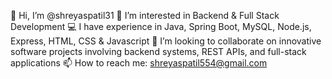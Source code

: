👋 Hi, I’m @shreyaspatil31
👀 I’m interested in Backend & Full Stack Development
💻 I have experience in Java, Spring Boot, MySQL, Node.js, Express, HTML, CSS & Javascript
💞️ I’m looking to collaborate on innovative software projects involving backend systems, REST APIs, and full-stack applications
📫 How to reach me: shreyaspatil554@gmail.com
